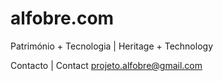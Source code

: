 # alfobre.com

Património + Tecnologia | Heritage + Technology


Contacto | Contact  projeto.alfobre@gmail.com
